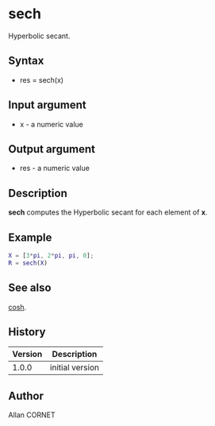 # sech

Hyperbolic secant.

## Syntax

- res = sech(x)

## Input argument

- x - a numeric value

## Output argument

- res - a numeric value

## Description

<b>sech</b> computes the Hyperbolic secant for each element of <b>x</b>.

## Example

```matlab
X = [3*pi, 2*pi, pi, 0];
R = sech(X)
```

## See also

[cosh](cosh.html).

## History

| Version | Description     |
| ------- | --------------- |
| 1.0.0   | initial version |

## Author

Allan CORNET
